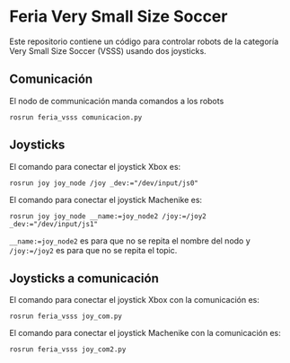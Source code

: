 # Feria Very Small Size Soccer
Este repositorio contiene un código para controlar robots de la categoría Very Small Size Soccer (VSSS) usando dos joysticks.

## Comunicación

El nodo de communicación manda comandos a los robots

    rosrun feria_vsss comunicacion.py

## Joysticks

El comando para conectar el joystick Xbox es:

    rosrun joy joy_node /joy _dev:="/dev/input/js0"

El comando para conectar el joystick Machenike es:

    rosrun joy joy_node __name:=joy_node2 /joy:=/joy2 _dev:="/dev/input/js1"

`__name:=joy_node2` es para que no se repita el nombre del nodo y `/joy:=/joy2` es para que no se repita el topic.

## Joysticks a comunicación

El comando para conectar el joystick Xbox con la comunicación es:

    rosrun feria_vsss joy_com.py

El comando para conectar el joystick Machenike con la comunicación es:

    rosrun feria_vsss joy_com2.py